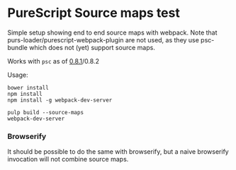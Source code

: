 # PureScript Source maps test

Simple setup showing end to end source maps with webpack. Note that purs-loader/purescript-webpack-plugin are not used, as they use psc-bundle which does not (yet) support source maps.

Works with `psc` as of [0.8.1](https://github.com/purescript/purescript/releases/tag/v0.8.1)/0.8.2

Usage:
```
bower install
npm install
npm install -g webpack-dev-server

pulp build --source-maps
webpack-dev-server
```

### Browserify

It should be possible to do the same with browserify, but a naive browserify invocation will not combine source maps. 
